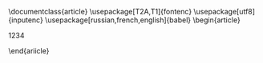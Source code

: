 \documentclass{article}
\usepackage[T2A,T1]{fontenc}
\usepackage[utf8]{inputenc}
\usepackage[russian,french,english]{babel}
\begin{article}

1234

\end{ariicle}
